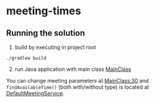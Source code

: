 # meeting-times

## Running the solution

1. build by executing in project root

```shell
./gradlew build
```

2. run Java application with main class [MainClass](src/main/java/org/MainClass.java)

You can change meeting parameters at [MainClass:30](src/main/java/org/MainClass.java)
and `findAvailableTime()` (both with/without type) is located
at [DefaultMeetingService](src/main/java/org/service/DefaultMeetingService.java). 